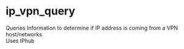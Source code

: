 # ip_vpn_query
Queries Information to determine if IP address is coming from a VPN host/networks
<br>Uses IPhub
